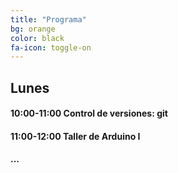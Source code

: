 ```yaml
---
title: "Programa"
bg: orange
color: black
fa-icon: toggle-on
---
```


## Lunes

#### 10:00-11:00 Control de versiones: git
#### 11:00-12:00 Taller de Arduino I
#### ...
